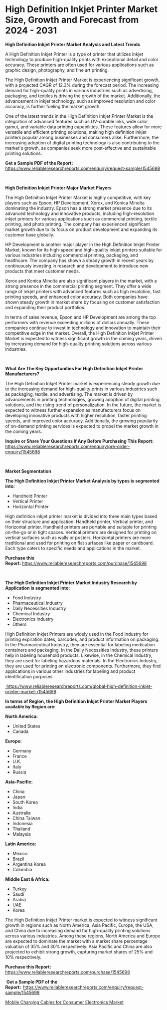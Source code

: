 <p><h1>High Definition Inkjet Printer Market Size, Growth and Forecast from 2024 - 2031</h1></p><p><strong>High Definition Inkjet Printer Market Analysis and Latest Trends</strong></p>
<p><p>A High Definition Inkjet Printer is a type of printer that utilizes inkjet technology to produce high-quality prints with exceptional detail and color accuracy. These printers are often used for various applications such as graphic design, photography, and fine art printing.</p><p>The High Definition Inkjet Printer Market is experiencing significant growth, with a projected CAGR of 12.3% during the forecast period. The increasing demand for high-quality prints in various industries such as advertising, packaging, and textiles is driving the growth of the market. Additionally, the advancement in inkjet technology, such as improved resolution and color accuracy, is further fueling the market growth.</p><p>One of the latest trends in the High Definition Inkjet Printer Market is the integration of advanced features such as UV-curable inks, wide color gamut, and variable data printing capabilities. These features allow for more versatile and efficient printing solutions, making high definition inkjet printers popular among businesses and consumers alike. Furthermore, the increasing adoption of digital printing technology is also contributing to the market's growth, as companies seek more cost-effective and sustainable printing solutions.</p></p>
<p><strong>Get a Sample PDF of the Report:&nbsp;</strong> <a href="https://www.reliableresearchreports.com/enquiry/request-sample/1545698">https://www.reliableresearchreports.com/enquiry/request-sample/1545698</a></p>
<p>&nbsp;</p>
<p><strong>High Definition Inkjet Printer Major Market Players</strong></p>
<p><p>The High Definition Inkjet Printer Market is highly competitive, with key players such as Epson, HP Development, Xerox, and Konica Minolta dominating the industry. Epson has a strong market presence due to its advanced technology and innovative products, including high-resolution inkjet printers for various applications such as commercial printing, textile printing, and photo printing. The company has experienced significant market growth due to its focus on product development and expanding its customer base globally.</p><p>HP Development is another major player in the High Definition Inkjet Printer Market, known for its high-speed and high-quality inkjet printers suitable for various industries including commercial printing, packaging, and healthcare. The company has shown a steady growth in recent years by continuously investing in research and development to introduce new products that meet customer needs.</p><p>Xerox and Konica Minolta are also significant players in the market, with a strong presence in the commercial printing segment. They offer a wide range of inkjet printers with advanced features such as high resolution, fast printing speeds, and enhanced color accuracy. Both companies have shown steady growth in market share by focusing on customer satisfaction and expanding their product portfolios.</p><p>In terms of sales revenue, Epson and HP Development are among the top performers with revenue exceeding millions of dollars annually. These companies continue to invest in technology and innovation to maintain their competitive edge in the market. Overall, the High Definition Inkjet Printer Market is expected to witness significant growth in the coming years, driven by increasing demand for high-quality printing solutions across various industries.</p></p>
<p>&nbsp;</p>
<p><strong>What Are The Key Opportunities For High Definition Inkjet Printer Manufacturers?</strong></p>
<p><p>The High Definition Inkjet Printer market is experiencing steady growth due to the increasing demand for high-quality prints in various industries such as packaging, textile, and advertising. The market is driven by advancements in printing technologies, growing adoption of digital printing solutions, and the rising trend of personalization. In the future, the market is expected to witness further expansion as manufacturers focus on developing innovative products with higher resolution, faster printing speeds, and improved color accuracy. Additionally, the growing popularity of on-demand printing services is expected to propel the market growth in the coming years.</p></p>
<p><strong>Inquire or Share Your Questions If Any Before Purchasing This Report:</strong> <a href="https://www.reliableresearchreports.com/enquiry/pre-order-enquiry/1545698">https://www.reliableresearchreports.com/enquiry/pre-order-enquiry/1545698</a></p>
<p>&nbsp;</p>
<p><strong>Market Segmentation</strong></p>
<p><strong>The High Definition Inkjet Printer Market Analysis by types is segmented into:</strong></p>
<p><ul><li>Handheld Printer</li><li>Vertical Printer</li><li>Horizontal Printer</li></ul></p>
<p><p>High definition inkjet printer market is divided into three main types based on their structure and application: Handheld printer, Vertical printer, and Horizontal printer. Handheld printers are portable and suitable for printing on-the-go or in tight spaces. Vertical printers are designed for printing on vertical surfaces such as walls or posters. Horizontal printers are more traditional and used for printing on flat surfaces like paper or cardboard. Each type caters to specific needs and applications in the market.</p></p>
<p><strong>Purchase this Report:&nbsp;</strong><a href="https://www.reliableresearchreports.com/purchase/1545698">https://www.reliableresearchreports.com/purchase/1545698</a></p>
<p>&nbsp;</p>
<p><strong>The High Definition Inkjet Printer Market Industry Research by Application is segmented into:</strong></p>
<p><ul><li>Food Industry</li><li>Pharmaceutical Industry</li><li>Daily Necessities Industry</li><li>Chemical Industry</li><li>Electronics Industry</li><li>Others</li></ul></p>
<p><p>High Definition Inkjet Printers are widely used in the Food Industry for printing expiration dates, barcodes, and product information on packaging. In the Pharmaceutical Industry, they are essential for labeling medication containers and packaging. In the Daily Necessities Industry, these printers help in labeling household products. Likewise, in the Chemical Industry, they are used for labeling hazardous materials. In the Electronics Industry, they are used for printing on electronic components. Furthermore, they find applications in various other industries for labeling and product identification purposes.</p></p>
<p><a href="https://www.reliableresearchreports.com/global-high-definition-inkjet-printer-market-r1545698">&nbsp;https://www.reliableresearchreports.com/global-high-definition-inkjet-printer-market-r1545698</a></p>
<p><strong>In terms of Region, the High Definition Inkjet Printer Market Players available by Region are:</strong></p>
<p>
    <p> <strong> North America: </strong>
        <ul>
            <li>United States</li>
            <li>Canada</li>
        </ul>
        </p> 
    <p> <strong> Europe: </strong>
        <ul>
            <li>Germany</li>
            <li>France</li>
            <li>U.K.</li>
            <li>Italy</li>
            <li>Russia</li>
        </ul>
        </p> 
    <p> <strong> Asia-Pacific: </strong>
        <ul>
            <li>China</li>
            <li>Japan</li>
            <li>South Korea</li>
            <li>India</li>
            <li>Australia</li>
            <li>China Taiwan</li>
            <li>Indonesia</li>
            <li>Thailand</li>
            <li>Malaysia</li>
        </ul>
        </p> 
    <p> <strong> Latin America: </strong>
        <ul>
            <li>Mexico</li>
            <li>Brazil</li>
            <li>Argentina Korea</li>
            <li>Colombia</li>
        </ul>
        </p> 
    <p> <strong> Middle East & Africa: </strong>
        <ul>
            <li>Turkey</li>
            <li>Saudi</li>
            <li>Arabia</li>
            <li>UAE</li>
            <li>Korea</li>
        </ul>
    </p>
    </p>
<p><p>The High Definition Inkjet Printer market is expected to witness significant growth in regions such as North America, Asia Pacific, Europe, the USA, and China due to increasing demand for high-quality printing solutions across various industries. Among these regions, North America and Europe are expected to dominate the market with a market share percentage valuation of 35% and 30% respectively. Asia Pacific and China are also projected to exhibit strong growth, capturing market shares of 25% and 10% respectively.</p></p>
<p><strong>Purchase this Report: </strong><a href="https://www.reliableresearchreports.com/purchase/1545698">https://www.reliableresearchreports.com/purchase/1545698</a></p>
<p>&nbsp;<strong>Get a Sample PDF of the Report:&nbsp;&nbsp;</strong><a href="https://www.reliableresearchreports.com/enquiry/request-sample/1545698">https://www.reliableresearchreports.com/enquiry/request-sample/1545698</a></p>
<p><strong></strong></p>
<p><p><a href="https://cautious-neon-760.notion.site/Mobile-Charging-Cables-for-Consumer-Electronics-Market-Trends-and-Market-Analysis-forecasted-for-per-3a65c109b3eb4c38acde2ff1242ddd1f">Mobile Charging Cables for Consumer Electronics Market</a></p></p>
